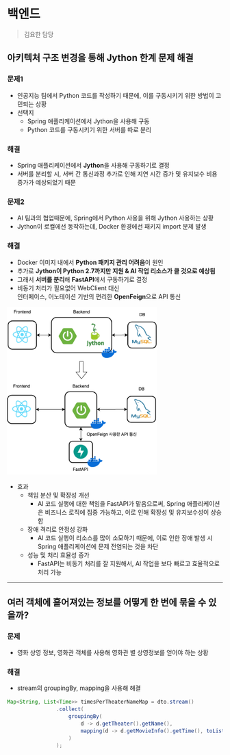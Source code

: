 # 백엔드
> 김요한 담당

## 아키텍처 구조 변경을 통해 Jython 한계 문제 해결

### 문제1

- 인공지능 팀에서 Python 코드를 작성하기 때문에, 이를 구동시키기 위한 방법이 고민되는 상황
- 선택지
    - Spring 애플리케이션에서 Jython을 사용해 구동
    - Python 코드를 구동시키기 위한 서버를 따로 분리

### 해결

- Spring 애플리케이션에서 **Jython**을 사용해 구동하기로 결정
- 서버를 분리할 시, 서버 간 통신과정 추가로 인해 지연 시간 증가 및 유지보수 비용 증가가 예상되었기 때문

### 문제2

- AI 팀과의 협업때문에, Spring에서 Python 사용을 위해 Jython 사용하는 상황
- Jython이 로컬에선 동작하는데, Docker 환경에선 패키지 import 문제 발생

### 해결

- Docker 이미지 내에서 **Python 패키지 관리 어려움**이 원인
- 추가로 **Jython이 Python 2.7까지만 지원 & AI 작업 리소스가 클 것으로 예상됨**
- 그래서 **서버를 분리**해  **FastAPI**에서 구동하기로 결정
- 비동기 처리가 필요없어 WebClient 대신   
  인터페이스, 어노테이션 기반의 편리한 **OpenFeign**으로 API 통신

<img src="./img/Jython_trouble.png" width=350>

- 효과
    - 책임 분산 및 확장성 개선
        - AI 코드 실행에 대한 책임을 FastAPI가 맡음으로써, Spring 애플리케이션은 비즈니스 로직에 집중 가능하고, 이로 인해 확장성 및 유지보수성이 상승함
    - 장애 격리로 안정성 강화
        - AI 코드 실행이 리소스를 많이 소모하기 때문에, 이로 인한 장애 발생 시 Spring 애플리케이션에 문제 전염되는 것을 차단
    - 성능 및 처리 효율성 증가
        - FastAPI는 비동기 처리를 잘 지원해서, AI 작업을 보다 빠르고 효율적으로 처리 가능

---

## 여러 객체에 흩어져있는 정보를 어떻게 한 번에 묶을 수 있을까?

### 문제

- 영화 상영 정보, 영화관 객체를 사용해 영화관 별 상영정보를 얻어야 하는 상황

### 해결

- stream의 groupingBy, mapping을 사용해 해결

```java
Map<String, List<Time>> timesPerTheaterNameMap = dto.stream()
                .collect(
	                groupingBy(
		                d -> d.getTheater().getName(), 
		                mapping(d -> d.getMovieInfo().getTime(), toList())
	                )
                );
